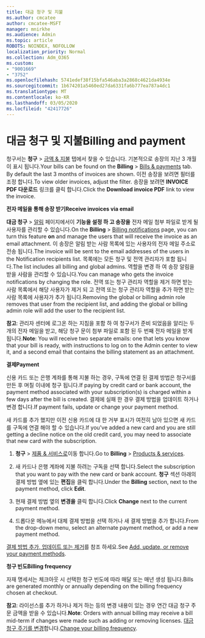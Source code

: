 ```yaml
---
title: 대금 청구 및 지불
ms.author: cmcatee
author: cmcatee-MSFT
manager: mnirkhe
ms.audience: Admin
ms.topic: article
ROBOTS: NOINDEX, NOFOLLOW
localization_priority: Normal
ms.collection: Adm_O365
ms.custom:
- "9001669"
- "3752"
ms.openlocfilehash: 5741edef38f15bfa546aba3a2868c4621da4934e
ms.sourcegitcommit: 1b674201a5460ed27da6331fa6b777ea787a4dc1
ms.translationtype: MT
ms.contentlocale: ko-KR
ms.lasthandoff: 03/05/2020
ms.locfileid: "42417726"
---
```

# <a name="billing-and-payment"></a><span data-ttu-id="950ea-102">대금 청구 및 지불</span><span class="sxs-lookup"><span data-stu-id="950ea-102">Billing and payment</span></span>

<span data-ttu-id="950ea-103">청구서는 **청구** > [금액 & 지불](https://go.microsoft.com/fwlink/p/?linkid=848039) 탭에서 찾을 수 있습니다.  기본적으로 송장의 지난 3 개월이 표시 됩니다.</span><span class="sxs-lookup"><span data-stu-id="950ea-103">Your bills can be found on the **Billing** > [Bills & payments](https://go.microsoft.com/fwlink/p/?linkid=848039) tab.  By default the last 3 months of invoices are shown.</span></span>  <span data-ttu-id="950ea-104">이전 송장을 보려면 필터를 조정 합니다.</span><span class="sxs-lookup"><span data-stu-id="950ea-104">To view older invoices, adjust the filter.</span></span>  <span data-ttu-id="950ea-105">송장을 보려면 **INVOICE PDF 다운로드** 링크를 클릭 합니다.</span><span class="sxs-lookup"><span data-stu-id="950ea-105">Click the **Download invoice PDF** link to view the invoice.</span></span>

<span data-ttu-id="950ea-106">**전자 메일을 통해 송장 받기**</span><span class="sxs-lookup"><span data-stu-id="950ea-106">**Receive invoices via email**</span></span>

<span data-ttu-id="950ea-107">**대금 청구** > [알림](https://go.microsoft.com/fwlink/p/?linkid=853212) 페이지에서이 **기능을 설정 하 고 송장을** 전자 메일 첨부 파일로 받게 될 사용자를 관리할 수 있습니다.</span><span class="sxs-lookup"><span data-stu-id="950ea-107">On the **Billing** > [Billing notifications](https://go.microsoft.com/fwlink/p/?linkid=853212) page, you can turn this feature **on** and manage the users that will receive the invoice as an email attachment.</span></span> <span data-ttu-id="950ea-108">이 송장은 알림 받는 사람 목록에 있는 사용자의 전자 메일 주소로 전송 됩니다.</span><span class="sxs-lookup"><span data-stu-id="950ea-108">The invoice will be sent to the email addresses of the users in the Notification recipients list.</span></span> <span data-ttu-id="950ea-109">목록에는 모든 청구 및 전역 관리자가 포함 됩니다.</span><span class="sxs-lookup"><span data-stu-id="950ea-109">The list includes all billing and global admins.</span></span>  <span data-ttu-id="950ea-110">역할을 변경 하 여 송장 알림을 받을 사람을 관리할 수 있습니다.</span><span class="sxs-lookup"><span data-stu-id="950ea-110">You can manage who gets the invoice notifications by changing the role.</span></span>  <span data-ttu-id="950ea-111">전역 또는 청구 관리자 역할을 제거 하면 받는 사람 목록에서 해당 사용자가 제거 되 고 전역 또는 청구 관리자 역할을 추가 하면 받는 사람 목록에 사용자가 추가 됩니다.</span><span class="sxs-lookup"><span data-stu-id="950ea-111">Removing the global or billing admin role removes that user from the recipient list, and adding the global or billing admin role will add the user to the recipient list.</span></span>

<span data-ttu-id="950ea-112">**참고**: 관리자 센터에 로그온 하는 지침을 포함 하 여 청구서가 준비 되었음을 알리는 두 개의 전자 메일을 받고, 해당 청구 문이 첨부 파일로 포함 된 두 번째 전자 메일을 받게 됩니다.</span><span class="sxs-lookup"><span data-stu-id="950ea-112">**Note**: You will receive two separate emails: one that lets you know that your bill is ready, with instructions to log on to the Admin center to view it, and a second email that contains the billing statement as an attachment.</span></span>

<span data-ttu-id="950ea-113">**결제**</span><span class="sxs-lookup"><span data-stu-id="950ea-113">**Payment**</span></span>

<span data-ttu-id="950ea-114">신용 카드 또는 은행 계좌를 통해 지불 하는 경우, 구독에 연결 된 결제 방법은 청구서를 만든 후 며칠 이내에 청구 됩니다.</span><span class="sxs-lookup"><span data-stu-id="950ea-114">If paying by credit card or bank account, the payment method associated with your subscription(s) is charged within a few days after the bill is created.</span></span>  <span data-ttu-id="950ea-115">결제에 실패 한 경우 결제 방법을 업데이트 하거나 변경 합니다.</span><span class="sxs-lookup"><span data-stu-id="950ea-115">If payment fails, update or change your payment method.</span></span> 

<span data-ttu-id="950ea-116">새 카드를 추가 했지만 이전 신용 카드에 대 한 거부 표시가 여전히 남아 있으면 새 카드를 구독에 연결 해야 할 수 있습니다.</span><span class="sxs-lookup"><span data-stu-id="950ea-116">If you've added a new card and you are still getting a decline notice on the old credit card, you may need to associate that new card with the subscription.</span></span>

1. <span data-ttu-id="950ea-117">**청구** > [제품 & 서비스로](https://go.microsoft.com/fwlink/p/?linkid=842054)이동 합니다.</span><span class="sxs-lookup"><span data-stu-id="950ea-117">Go to **Billing** > [Products & services](https://go.microsoft.com/fwlink/p/?linkid=842054).</span></span>

2. <span data-ttu-id="950ea-118">새 카드나 은행 계좌에 지불 하려는 구독을 선택 합니다.</span><span class="sxs-lookup"><span data-stu-id="950ea-118">Select the subscription that you want to pay with the new card or bank account.</span></span> <span data-ttu-id="950ea-119">**청구** 섹션 아래의 결제 방법 옆에 있는 **편집**을 클릭 합니다.</span><span class="sxs-lookup"><span data-stu-id="950ea-119">Under the **Billing** section, next to the payment method, click **Edit**.</span></span>

3. <span data-ttu-id="950ea-120">현재 결제 방법 옆의 **변경을** 클릭 합니다.</span><span class="sxs-lookup"><span data-stu-id="950ea-120">Click **Change** next to the current payment method.</span></span>

4. <span data-ttu-id="950ea-121">드롭다운 메뉴에서 대체 결제 방법을 선택 하거나 새 결제 방법을 추가 합니다.</span><span class="sxs-lookup"><span data-stu-id="950ea-121">From the drop-down menu, select an alternate payment method, or add a new payment method.</span></span>

<span data-ttu-id="950ea-122">[결제 방법 추가, 업데이트 또는 제거](https://go.microsoft.com/fwlink/?linkid=2118133)를 참조 하세요.</span><span class="sxs-lookup"><span data-stu-id="950ea-122">See [Add, update, or remove your payment methods](https://go.microsoft.com/fwlink/?linkid=2118133).</span></span>

<span data-ttu-id="950ea-123">**청구 빈도**</span><span class="sxs-lookup"><span data-stu-id="950ea-123">**Billing frequency**</span></span>

<span data-ttu-id="950ea-124">자재 명세서는 체크아웃 시 선택한 청구 빈도에 따라 매달 또는 매년 생성 됩니다.</span><span class="sxs-lookup"><span data-stu-id="950ea-124">Bills are generated monthly or annually depending on the billing frequency chosen at checkout.</span></span>  

<span data-ttu-id="950ea-125">**참고**: 라이선스를 추가 하거나 제거 하는 등의 변경 내용이 있는 경우 연간 대금 청구 주문 금액을 받을 수 있습니다.</span><span class="sxs-lookup"><span data-stu-id="950ea-125">**Note**: Orders with annual billing may receive a bill mid-term if changes were made such as adding or removing licenses.</span></span>  <span data-ttu-id="950ea-126">[대금 청구 주기를 변경](https://go.microsoft.com/fwlink/?linkid=2119148)합니다.</span><span class="sxs-lookup"><span data-stu-id="950ea-126">[Change your billing frequency](https://go.microsoft.com/fwlink/?linkid=2119148).</span></span>
